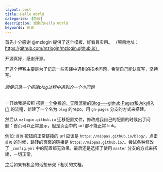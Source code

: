 ```yaml
---
layout: post
title: Hello World
categories: [杂谈]
description: 惯例的Hello World
keywords: 杂谈
---
```



首先十分感谢 @mzlogin 提供了这个模板，好看且实用。
（项目地址：https://github.com/mzlogin/mzlogin.github.io）

开源真好，感谢开源。

开这个博客主要是为了记录一些实践中遇到的技术问题，希望自己能认真写，坚持写。

###### 顺便记录一个搭建blog过程中遇到的一个小问题

一开始我是按照 [搭建一个免费的，无限流量的Blog----github Pages和Jekyll入门](http://www.ruanyifeng.com/blog/2012/08/blogging_with_jekyll.html) 的流程，新建了一个名为 `blog` 的repo，用 `gh-pages` 分支的方式来搭建。

然后从 `mzlogin.github.io` 迁移配置文件，修改成我自己的配置的时候出了问题：首页可以正常显示，但是页面中的 url 都不能正常 link。

例如: `首页` 按钮的正常链接的 url 应该是 `https://miopas.github.io/blog/`，点击 `首页` 的时候，跳转的页面的链接是 `https://miopas.github.io/`。尝试各种修改了 `_config.yml` 中的配置都无效果。最后还是选择了使用 `master` 分支的方式来搭建，一切正常。

之后如果有机会的话想研究下相关的文档。


